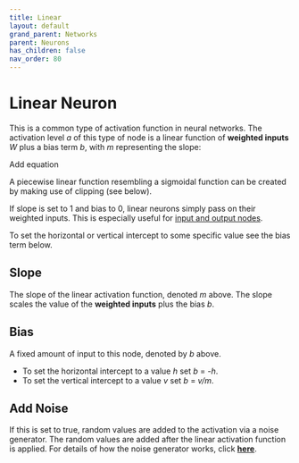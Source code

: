 ```yaml
---
title: Linear
layout: default
grand_parent: Networks
parent: Neurons
has_children: false
nav_order: 80
---
```


# Linear Neuron

This is a common type of activation function in neural networks. The activation level *a* of this type of node is a linear function of **weighted inputs** *W* plus a bias term *b*, with *m* representing the slope:

<!-- TODO --> Add equation

A piecewise linear function resembling a sigmoidal function can be created by making use of clipping (see below).

If slope is set to 1 and bias to 0, linear neurons simply pass on their weighted inputs. This is especially useful for [input and output nodes](../../workspace/couplings.html).

To set the horizontal or vertical intercept to some specific value see the bias term below.

## Slope

The slope of the linear activation function, denoted *m* above. The slope scales the value of the **weighted inputs** plus the bias *b*.

## Bias

A fixed amount of input to this node, denoted by *b* above.

- To set the horizontal intercept to a value *h* set *b* = -*h*.
- To set the vertical intercept to a value *v* set *b* = *v/m*.

## Add Noise

If this is set to true, random values are added to the activation via a noise generator. The random values are added after the linear activation function is applied. For details of how the noise generator works, click [**here**](../../utilities/randomizers.html).
